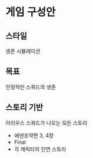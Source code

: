 # 게임 구성안

## 스타일
생존 시뮬레이션

## 목표
안정적인 스쿼드의 생존

## 스토리 기반
아리우스 스쿼드가 나오는 모든 스토리
* 에덴조약편 3, 4장
* Final
* 각 캐릭터의 인연 스토리
